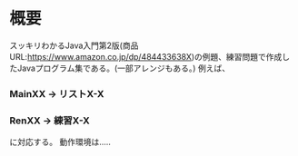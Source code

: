 # 概要
スッキリわかるJava入門第2版(商品URL:https://www.amazon.co.jp/dp/484433638X)の例題、練習問題で作成したJavaプログラム集である。(一部アレンジもある。)
例えば、
### MainXX   → リストX-X
### RenXX    → 練習X-X
に対応する。
動作環境は.....
